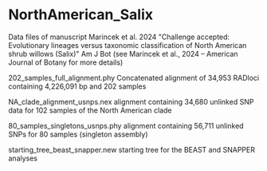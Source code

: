 # NorthAmerican_Salix
Data files of manuscript Marincek et al. 2024 "Challenge accepted: Evolutionary lineages versus taxonomic classification of North American shrub willows (Salix)" Am J Bot
(see Marincek et al., 2024 – American Journal of Botany for more details)

202_samples_full_alignment.phy	  Concatenated alignment of 34,953 RADloci containing 4,226,091 bp and 202 samples

NA_clade_alignment_usnps.nex	  alignment containing 34,680 unlinked SNP data for 102 samples of the North American clade 

80_samples_singletons_usnps.phy	  alignment containing 56,711 unlinked SNPs for 80 samples (singleton assembly)

starting_tree_beast_snapper.new	  starting tree for the BEAST and SNAPPER analyses
